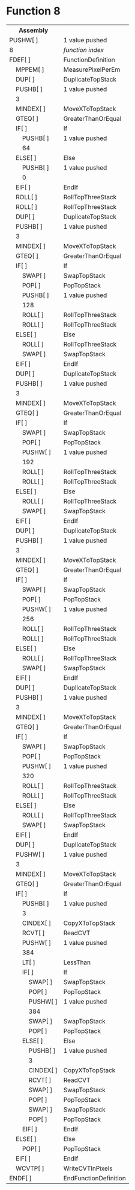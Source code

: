 # Function 8

<table>
<tr><th>Assembly</th><th></th></tr>
<tr><td>PUSHW[ ]</td><td>1 value pushed</td></tr>
<tr><td>8</td><td><em>function index</em></td></tr>
<tr><td>FDEF[ ]</td><td>FunctionDefinition</td></tr>
<tr><td>    MPPEM[ ]</td><td>MeasurePixelPerEm</td></tr>
<tr><td>    DUP[ ]</td><td>DuplicateTopStack</td></tr>
<tr><td>    PUSHB[ ]</td><td>1 value pushed</td></tr>
<tr><td>    3</td><td></td></tr>
<tr><td>    MINDEX[ ]</td><td>MoveXToTopStack</td></tr>
<tr><td>    GTEQ[ ]</td><td>GreaterThanOrEqual</td></tr>
<tr><td>    IF[ ]</td><td>If</td></tr>
<tr><td>        PUSHB[ ]</td><td>1 value pushed</td></tr>
<tr><td>        64</td><td></td></tr>
<tr><td>    ELSE[ ]</td><td>Else</td></tr>
<tr><td>        PUSHB[ ]</td><td>1 value pushed</td></tr>
<tr><td>        0</td><td></td></tr>
<tr><td>    EIF[ ]</td><td>EndIf</td></tr>
<tr><td>    ROLL[ ]</td><td>RollTopThreeStack</td></tr>
<tr><td>    ROLL[ ]</td><td>RollTopThreeStack</td></tr>
<tr><td>    DUP[ ]</td><td>DuplicateTopStack</td></tr>
<tr><td>    PUSHB[ ]</td><td>1 value pushed</td></tr>
<tr><td>    3</td><td></td></tr>
<tr><td>    MINDEX[ ]</td><td>MoveXToTopStack</td></tr>
<tr><td>    GTEQ[ ]</td><td>GreaterThanOrEqual</td></tr>
<tr><td>    IF[ ]</td><td>If</td></tr>
<tr><td>        SWAP[ ]</td><td>SwapTopStack</td></tr>
<tr><td>        POP[ ]</td><td>PopTopStack</td></tr>
<tr><td>        PUSHB[ ]</td><td>1 value pushed</td></tr>
<tr><td>        128</td><td></td></tr>
<tr><td>        ROLL[ ]</td><td>RollTopThreeStack</td></tr>
<tr><td>        ROLL[ ]</td><td>RollTopThreeStack</td></tr>
<tr><td>    ELSE[ ]</td><td>Else</td></tr>
<tr><td>        ROLL[ ]</td><td>RollTopThreeStack</td></tr>
<tr><td>        SWAP[ ]</td><td>SwapTopStack</td></tr>
<tr><td>    EIF[ ]</td><td>EndIf</td></tr>
<tr><td>    DUP[ ]</td><td>DuplicateTopStack</td></tr>
<tr><td>    PUSHB[ ]</td><td>1 value pushed</td></tr>
<tr><td>    3</td><td></td></tr>
<tr><td>    MINDEX[ ]</td><td>MoveXToTopStack</td></tr>
<tr><td>    GTEQ[ ]</td><td>GreaterThanOrEqual</td></tr>
<tr><td>    IF[ ]</td><td>If</td></tr>
<tr><td>        SWAP[ ]</td><td>SwapTopStack</td></tr>
<tr><td>        POP[ ]</td><td>PopTopStack</td></tr>
<tr><td>        PUSHW[ ]</td><td>1 value pushed</td></tr>
<tr><td>        192</td><td></td></tr>
<tr><td>        ROLL[ ]</td><td>RollTopThreeStack</td></tr>
<tr><td>        ROLL[ ]</td><td>RollTopThreeStack</td></tr>
<tr><td>    ELSE[ ]</td><td>Else</td></tr>
<tr><td>        ROLL[ ]</td><td>RollTopThreeStack</td></tr>
<tr><td>        SWAP[ ]</td><td>SwapTopStack</td></tr>
<tr><td>    EIF[ ]</td><td>EndIf</td></tr>
<tr><td>    DUP[ ]</td><td>DuplicateTopStack</td></tr>
<tr><td>    PUSHB[ ]</td><td>1 value pushed</td></tr>
<tr><td>    3</td><td></td></tr>
<tr><td>    MINDEX[ ]</td><td>MoveXToTopStack</td></tr>
<tr><td>    GTEQ[ ]</td><td>GreaterThanOrEqual</td></tr>
<tr><td>    IF[ ]</td><td>If</td></tr>
<tr><td>        SWAP[ ]</td><td>SwapTopStack</td></tr>
<tr><td>        POP[ ]</td><td>PopTopStack</td></tr>
<tr><td>        PUSHW[ ]</td><td>1 value pushed</td></tr>
<tr><td>        256</td><td></td></tr>
<tr><td>        ROLL[ ]</td><td>RollTopThreeStack</td></tr>
<tr><td>        ROLL[ ]</td><td>RollTopThreeStack</td></tr>
<tr><td>    ELSE[ ]</td><td>Else</td></tr>
<tr><td>        ROLL[ ]</td><td>RollTopThreeStack</td></tr>
<tr><td>        SWAP[ ]</td><td>SwapTopStack</td></tr>
<tr><td>    EIF[ ]</td><td>EndIf</td></tr>
<tr><td>    DUP[ ]</td><td>DuplicateTopStack</td></tr>
<tr><td>    PUSHB[ ]</td><td>1 value pushed</td></tr>
<tr><td>    3</td><td></td></tr>
<tr><td>    MINDEX[ ]</td><td>MoveXToTopStack</td></tr>
<tr><td>    GTEQ[ ]</td><td>GreaterThanOrEqual</td></tr>
<tr><td>    IF[ ]</td><td>If</td></tr>
<tr><td>        SWAP[ ]</td><td>SwapTopStack</td></tr>
<tr><td>        POP[ ]</td><td>PopTopStack</td></tr>
<tr><td>        PUSHW[ ]</td><td>1 value pushed</td></tr>
<tr><td>        320</td><td></td></tr>
<tr><td>        ROLL[ ]</td><td>RollTopThreeStack</td></tr>
<tr><td>        ROLL[ ]</td><td>RollTopThreeStack</td></tr>
<tr><td>    ELSE[ ]</td><td>Else</td></tr>
<tr><td>        ROLL[ ]</td><td>RollTopThreeStack</td></tr>
<tr><td>        SWAP[ ]</td><td>SwapTopStack</td></tr>
<tr><td>    EIF[ ]</td><td>EndIf</td></tr>
<tr><td>    DUP[ ]</td><td>DuplicateTopStack</td></tr>
<tr><td>    PUSHW[ ]</td><td>1 value pushed</td></tr>
<tr><td>    3</td><td></td></tr>
<tr><td>    MINDEX[ ]</td><td>MoveXToTopStack</td></tr>
<tr><td>    GTEQ[ ]</td><td>GreaterThanOrEqual</td></tr>
<tr><td>    IF[ ]</td><td>If</td></tr>
<tr><td>        PUSHB[ ]</td><td>1 value pushed</td></tr>
<tr><td>        3</td><td></td></tr>
<tr><td>        CINDEX[ ]</td><td>CopyXToTopStack</td></tr>
<tr><td>        RCVT[ ]</td><td>ReadCVT</td></tr>
<tr><td>        PUSHW[ ]</td><td>1 value pushed</td></tr>
<tr><td>        384</td><td></td></tr>
<tr><td>        LT[ ]</td><td>LessThan</td></tr>
<tr><td>        IF[ ]</td><td>If</td></tr>
<tr><td>            SWAP[ ]</td><td>SwapTopStack</td></tr>
<tr><td>            POP[ ]</td><td>PopTopStack</td></tr>
<tr><td>            PUSHW[ ]</td><td>1 value pushed</td></tr>
<tr><td>            384</td><td></td></tr>
<tr><td>            SWAP[ ]</td><td>SwapTopStack</td></tr>
<tr><td>            POP[ ]</td><td>PopTopStack</td></tr>
<tr><td>        ELSE[ ]</td><td>Else</td></tr>
<tr><td>            PUSHB[ ]</td><td>1 value pushed</td></tr>
<tr><td>            3</td><td></td></tr>
<tr><td>            CINDEX[ ]</td><td>CopyXToTopStack</td></tr>
<tr><td>            RCVT[ ]</td><td>ReadCVT</td></tr>
<tr><td>            SWAP[ ]</td><td>SwapTopStack</td></tr>
<tr><td>            POP[ ]</td><td>PopTopStack</td></tr>
<tr><td>            SWAP[ ]</td><td>SwapTopStack</td></tr>
<tr><td>            POP[ ]</td><td>PopTopStack</td></tr>
<tr><td>        EIF[ ]</td><td>EndIf</td></tr>
<tr><td>    ELSE[ ]</td><td>Else</td></tr>
<tr><td>        POP[ ]</td><td>PopTopStack</td></tr>
<tr><td>    EIF[ ]</td><td>EndIf</td></tr>
<tr><td>    WCVTP[ ]</td><td>WriteCVTInPixels</td></tr>
<tr><td>ENDF[ ]</td><td>EndFunctionDefinition</td></tr>
</table>
